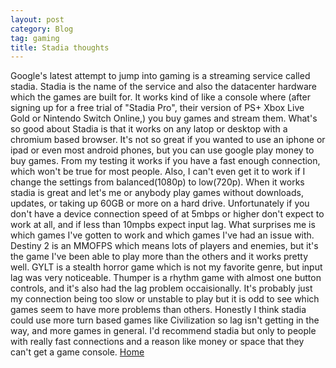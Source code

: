 ```yaml
---
layout: post
category: Blog
tag: gaming
title: Stadia thoughts
---
```

Google's latest attempt to jump into gaming is a streaming service called stadia. Stadia is the name of the service and also the datacenter hardware which the games are built for. It works kind of like a console where (after signing up for a free trial of "Stadia Pro", their version of PS+ Xbox Live Gold or Nintendo Switch Online,) you buy games and stream them. What's so good about Stadia is that it works on any latop or desktop with a chromium based browser. It's not so great if you wanted to use an iphone or ipad or even most android phones, but you can use google play money to buy games. From my testing it works if you have a fast enough connection, which won't be true for most people. Also, I can't even get it to work if I change the settings from balanced(1080p) to low(720p). When it works stadia is great and let's me or anybody play games without downloads, updates, or taking up 60GB or more on a hard drive. Unfortunately if you don't have a device connection speed of at 5mbps or higher don't expect to work at all, and if less than 10mpbs expect input lag. What surprises me is which games I've gotten to work and which games I've had an issue with. Destiny 2 is an MMOFPS which means lots of players and enemies, but it's the game I've been able to play more than the others and it works pretty well. GYLT is a stealth horror game which is not my favorite genre, but input lag was very noticeable. Thumper is a rhythm game with almost one button controls, and it's also had the lag problem occaisionally. It's probably just my connection being too slow or unstable to play but it is odd to see which games seem to have more problems than others. Honestly I think stadia could use more turn based games like Civilization so lag isn't getting in the way, and more games in general. I'd recommend stadia but only to people with really fast connections and a reason like money or space that they can't get a game console.
[Home](https://windfiresteel.github.io/)
